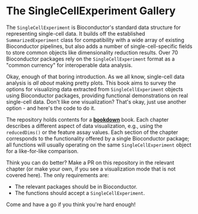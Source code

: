 # The SingleCellExperiment Gallery

The `SingleCellExperiment` is Bioconductor's standard data structure for representing single-cell data.
It builds off the established `SummarizedExperiment` class for compatibility with a wide array of existing Bioconductor pipelines, but also adds a number of single-cell-specific fields to store common objects like dimensionality reduction results.
Over 70 Bioconductor packages rely on the `SingleCellExperiment` format as a "common currency" for interoperable data analysis.

Okay, enough of that boring introduction.
As we all know, single-cell data analysis is _all about_ making pretty plots.
This book aims to survey the options for visualizing data extracted from `SingleCellExperiment` objects using Bioconductor packages, providing functional demonstrations on real single-cell data.
Don't like one visualization? That's okay, just use another option - and here's the code to do it.

The repository holds contents for a [**bookdown**](https://bookdown.org/yihui/bookdown/) book.
Each chapter describes a different aspect of data visualization, e.g., using the `reducedDims()` or the feature assay values.
Each section of the chapter corresponds to the functionality offered by a single Bioconductor package; all functions will usually operating on the same `SingleCellExperiment` object for a like-for-like comparison.

Think you can do better? 
Make a PR on this repository in the relevant chapter (or make your own, if you see a visualization mode that is not covered here).
The only requirements are:

- The relevant packages should be in Bioconductor.
- The functions should accept a `SingleCellExperiment`.

Come and have a go if you think you're hard enough!
